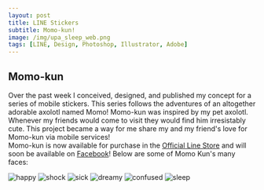 ```yaml
---
layout: post
title: LINE Stickers
subtitle: Momo-kun!
image: /img/upa_sleep_web.png
tags: [LINE, Design, Photoshop, Illustrator, Adobe]
---
```

## Momo-kun  
Over the past week I conceived, designed, and published my concept for a series of mobile stickers. This series follows the adventures of an altogether adorable axolotl named Momo! Momo-kun was inspired by my pet axolotl. Whenever my friends would come to visit they would find him irresistably cute. This project became a way for me share my and my friend's love for Momo-kun via mobile services!  
Momo-kun is now available for purchase in the [Official Line Store](https://store.line.me/stickershop/product/5175060/en) and will soon be available on [Facebook](https://www.facebook.com/)! Below are some of Momo Kun's many faces:
  
![happy](https://i.imgur.com/ZuUCwLc.png)
![shock](https://i.imgur.com/Xd5vqa5.png)
![sick](https://i.imgur.com/622kx9A.png)
![dreamy](https://i.imgur.com/3ZWurhG.png)
![confused](https://i.imgur.com/0McELWZ.png)
![sleep](https://i.imgur.com/Ty3O208.png)
